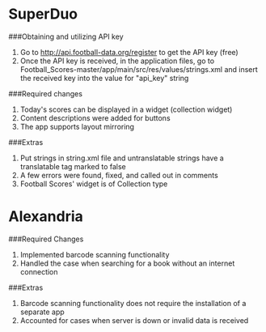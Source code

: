 # SuperDuo

###Obtaining and utilizing API key
  1. Go to http://api.football-data.org/register to get the API key (free)
  2. Once the API key is received, in the application files, go to Football_Scores-master/app/main/src/res/values/strings.xml 
  and insert the received key into the value for "api_key" string

###Required changes
  1. Today's scores can be displayed in a widget (collection widget)
  2. Content descriptions were added for buttons
  3. The app supports layout mirroring

###Extras
  1. Put strings in string.xml file and untranslatable strings have a translatable tag marked to false
  2. A few errors were found, fixed, and called out in comments
  3. Football Scores' widget is of Collection type
  
# Alexandria

###Required Changes
  1. Implemented barcode scanning functionality
  2. Handled the case when searching for a book without an internet connection

###Extras
  1. Barcode scanning functionality does not require the installation of a separate app
  2. Accounted for cases when server is down or invalid data is received
